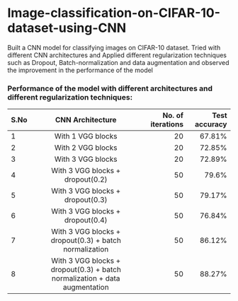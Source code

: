 # Image-classification-on-CIFAR-10-dataset-using-CNN
Built a CNN model for classifying images on CIFAR-10 dataset. Tried with different CNN architectures and Applied different regularization techniques such as Dropout, Batch-normalization and data augmentation and observed the improvement in the performance of the model

### Performance of the model with different architectures and different regularization techniques:


| S.No | CNN Architecture        | No. of iterations | Test accuracy  |
| ---- |:-----------------------:| -----------------:| --------------:|
| 1    | With 1 VGG blocks        | 20             |       67.81%         |
| 2    | With 2 VGG blocks              | 20             |     72.85%           |
| 3    | With 3 VGG blocks                | 20             |      72.89%          |
| 4    | With 3 VGG blocks + dropout(0.2)        | 50             |   79.6%             |
| 5    | With 3 VGG blocks + dropout(0.3)              | 50             |   79.17%             |
| 6    | With 3 VGG blocks + dropout(0.4)                | 50             |   76.84%             |
| 7    | With 3 VGG blocks + dropout(0.3) + batch normalization              | 50             |   86.12%             |
| 8    | With 3 VGG blocks + dropout(0.3) + batch normalization + data augmentation              | 50             |   88.27%             | 
